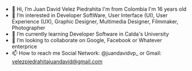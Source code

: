 - 👋 Hi, I’m Juan David Velez Piedrahita I'm from Colombia I'm 16 years old
- 👀 I’m interested in Developer SoftWare, User Interface (UI), User Experience (UX), Graphic Designer, Multimedia Designer, Filmmaker, Photographer
- 🌱 I’m currently learning Developer Software in Calda's University
- 💞️ I’m looking to collaborate on Google, Facebook or Whatever enterprice
- 📫 How to reach me Social Network: @juandavidvp_ or Gmail: velezpiedrahitajuandavid@gmail.com
<!---
juandavid-vp/juandavid-vp is a ✨ special ✨ repository because its `README.md` (this file) appears on your GitHub profile.
You can click the Preview link to take a look at your changes.
--->
